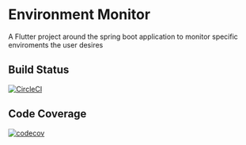 # Environment Monitor

A Flutter project around the spring boot application to monitor specific enviroments the user desires

## Build Status
[![CircleCI](https://dl.circleci.com/status-badge/img/gh/GeoZac/environment_monitor_flutter/tree/master.svg?style=svg)](https://dl.circleci.com/status-badge/redirect/gh/GeoZac/environment_monitor_flutter/tree/master)

## Code Coverage
[![codecov](https://codecov.io/gh/GeoZac/environment_monitor_flutter/graph/badge.svg?token=1XBWU2QNQA)](https://codecov.io/gh/GeoZac/environment_monitor_flutter)
